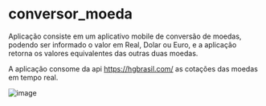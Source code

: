 # conversor_moeda

Aplicação consiste em um aplicativo mobile de conversão de moedas, podendo ser informado o valor em Real, Dolar ou Euro, e a aplicação retorna os valores equivalentes das outras duas moedas.

A aplicação consome da api https://hgbrasil.com/ as cotações das moedas em tempo real.

![image](https://github.com/kauanmeira/conversor-de-moedas-flutter/assets/114404211/9dd2075a-6e6c-42cf-badb-16961be3fdee)
